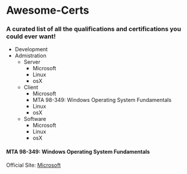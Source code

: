 # Awesome-Certs
### A curated list of all the qualifications and certifications you could ever want!

* Development
* Admistration
  * Server
    * Microsoft
    * Linux
    * osX
  * Client
    * Microsoft
     * MTA 98-349: Windows Operating System Fundamentals
    * Linux
    * osX
  * Software 
    * Microsoft
    * Linux
    * osX

#### MTA 98-349: Windows Operating System Fundamentals
Official Site: [Microsoft](https://www.microsoft.com/en-us/learning/exam-98-349.aspx)
